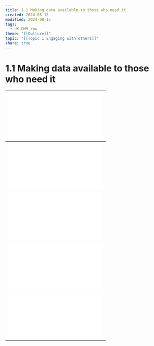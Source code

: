 ```yaml
---
title: 1.1 Making data available to those who need it
created: 2024-08-15
modified: 2024-08-15
tags:
  - UK-DMM_row
theme: "[[Culture]]"
topic: "[[Topic 1 Engaging with others]]"
share: true
---
```

# 1.1 Making data available to those who need it
| ![1.1.1 > 1.1.1](../1.1.1.md#111) |
| ---------------- |
| ![1.1.2 > 1.1.2](../1.1.2.md#112) |
| ![1.1.3 > 1.1.3](../1.1.3.md#113) |
| ![1.1.4 > 1.1.4](../1.1.4.md#114) |
| ![1.1.5 > 1.1.5](../1.1.5.md#115) |
